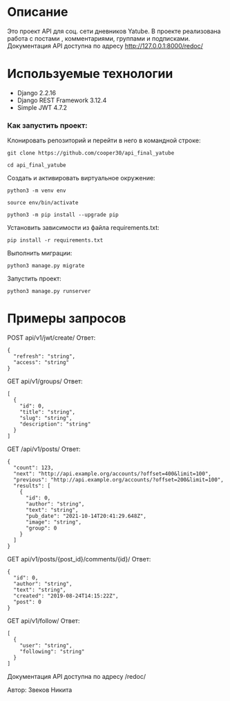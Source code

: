 # Описание

Это проект API для соц. сети дневников Yatube. 
В проекте реализована работа с постами , комментариями, группами и подписками. 
Документация API доступна по адресу http://127.0.0.1:8000/redoc/

# Используемые технологии

- Django 2.2.16
- Django REST Framework 3.12.4
- Simple JWT 4.7.2

### Как запустить проект:

Клонировать репозиторий и перейти в него в командной строке:

```
git clone https://github.com/cooper30/api_final_yatube
```

```
cd api_final_yatube
```

Cоздать и активировать виртуальное окружение:

```
python3 -m venv env
```

```
source env/bin/activate
```

```
python3 -m pip install --upgrade pip
```

Установить зависимости из файла requirements.txt:

```
pip install -r requirements.txt
```

Выполнить миграции:

```
python3 manage.py migrate
```

Запустить проект:

```
python3 manage.py runserver
```

# Примеры запросов

POST api/v1/jwt/create/
Ответ:
```
{
  "refresh": "string",
  "access": "string"
}
```

GET api/v1/groups/
Ответ:
```
[
  {
    "id": 0,
    "title": "string",
    "slug": "string",
    "description": "string"
  }
]
```

GET /api/v1/posts/
Ответ:
```
{
  "count": 123,
  "next": "http://api.example.org/accounts/?offset=400&limit=100",
  "previous": "http://api.example.org/accounts/?offset=200&limit=100",
  "results": [
    {
      "id": 0,
      "author": "string",
      "text": "string",
      "pub_date": "2021-10-14T20:41:29.648Z",
      "image": "string",
      "group": 0
    }
  ]
}
```

GET api/v1/posts/{post_id}/comments/{id}/
Ответ:
```
{
  "id": 0,
  "author": "string",
  "text": "string",
  "created": "2019-08-24T14:15:22Z",
  "post": 0
}
```

GET api/v1/follow/
Ответ:
```
[
  {
    "user": "string",
    "following": "string"
  }
]
```

Документация API доступна по адресу /redoc/

Автор: Звеков Никита